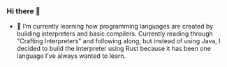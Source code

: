 ### Hi there 👋

- 🌱 I’m currently learning how programming languages are created by building interpreters and basic compilers. Currently reading through "Crafting Interpreters" and following along, but instead of using Java, I decided to build the Interpreter using Rust because it has been one language I've always wanted to learn.

